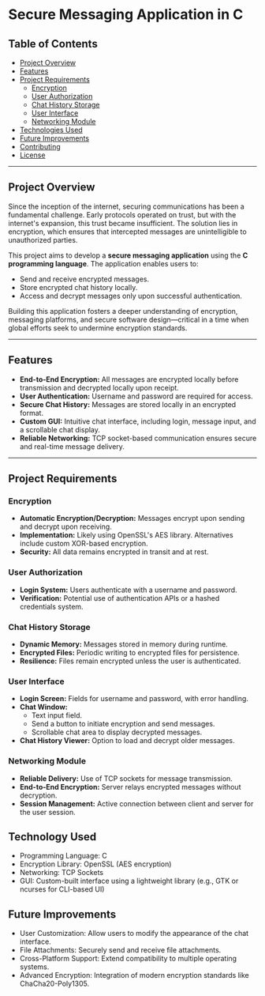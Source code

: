 # Secure Messaging Application in C

## Table of Contents
- [Project Overview](#project-overview)
- [Features](#features)
- [Project Requirements](#project-requirements)
  - [Encryption](#encryption)
  - [User Authorization](#user-authorization)
  - [Chat History Storage](#chat-history-storage)
  - [User Interface](#user-interface)
  - [Networking Module](#networking-module)
- [Technologies Used](#technologies-used)
- [Future Improvements](#future-improvements)
- [Contributing](#contributing)
- [License](#license)

---

## Project Overview

Since the inception of the internet, securing communications has been a fundamental challenge. Early protocols operated on trust, but with the internet's expansion, this trust became insufficient. The solution lies in encryption, which ensures that intercepted messages are unintelligible to unauthorized parties.

This project aims to develop a **secure messaging application** using the **C programming language**. The application enables users to:
- Send and receive encrypted messages.
- Store encrypted chat history locally.
- Access and decrypt messages only upon successful authentication.

Building this application fosters a deeper understanding of encryption, messaging platforms, and secure software design—critical in a time when global efforts seek to undermine encryption standards.

---

## Features

- **End-to-End Encryption:** All messages are encrypted locally before transmission and decrypted locally upon receipt.
- **User Authentication:** Username and password are required for access.
- **Secure Chat History:** Messages are stored locally in an encrypted format.
- **Custom GUI:** Intuitive chat interface, including login, message input, and a scrollable chat display.
- **Reliable Networking:** TCP socket-based communication ensures secure and real-time message delivery.

---

## Project Requirements

### Encryption
- **Automatic Encryption/Decryption:** Messages encrypt upon sending and decrypt upon receiving.
- **Implementation:** Likely using OpenSSL's AES library. Alternatives include custom XOR-based encryption.
- **Security:** All data remains encrypted in transit and at rest.

### User Authorization
- **Login System:** Users authenticate with a username and password.
- **Verification:** Potential use of authentication APIs or a hashed credentials system.

### Chat History Storage
- **Dynamic Memory:** Messages stored in memory during runtime.
- **Encrypted Files:** Periodic writing to encrypted files for persistence.
- **Resilience:** Files remain encrypted unless the user is authenticated.

### User Interface
- **Login Screen:** Fields for username and password, with error handling.
- **Chat Window:**
  - Text input field.
  - Send a button to initiate encryption and send messages.
  - Scrollable chat area to display decrypted messages.
- **Chat History Viewer:** Option to load and decrypt older messages.

### Networking Module
- **Reliable Delivery:** Use of TCP sockets for message transmission.
- **End-to-End Encryption:** Server relays encrypted messages without decryption.
- **Session Management:** Active connection between client and server for the user session.

## Technology Used
- Programming Language: C
- Encryption Library: OpenSSL (AES encryption)
- Networking: TCP Sockets
- GUI: Custom-built interface using a lightweight library (e.g., GTK or ncurses for CLI-based UI)

## Future Improvements
- User Customization: Allow users to modify the appearance of the chat interface.
- File Attachments: Securely send and receive file attachments.
- Cross-Platform Support: Extend compatibility to multiple operating systems.
- Advanced Encryption: Integration of modern encryption standards like ChaCha20-Poly1305.


